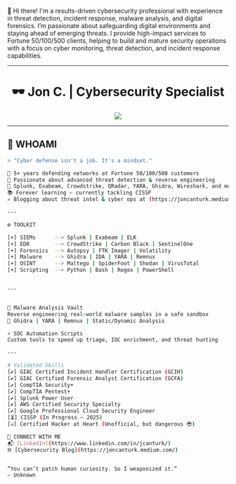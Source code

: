 👋 Hi there! I'm a results-driven cybersecurity professional with experience in threat detection, incident response, malware analysis, and digital forensics. I’m passionate about safeguarding digital environments and staying ahead of emerging threats. I provide high-impact services to Fortune 50/100/500 clients, helping to build and mature security operations with a focus on cyber monitoring, threat detection, and incident response capabilities.

---

<h1 align="center">🕶️ Jon C. | Cybersecurity Specialist</h1>
<p align="center">
  <img src="https://readme-typing-svg.herokuapp.com/?lines=Security+Operations+Management;Cyber+Defender;Digital+Forensics+Incident+Responsender;Red+Teamer+at+Heart;Incident+Responder&center=true&width=440&height=45">
</p>

---

## 🧠 WHOAMI
```bash
> "Cyber defense isn't a job. It's a mindset."  

🎯 5+ years defending networks at Fortune 50/100/500 customers
👾 Passionate about advanced threat detection & reverse engineering
🧰 Splunk, Exabeam, Crowdstrike, QRadar, YARA, Ghidra, Wireshark, and more
📚 Forever learning — currently tackling CISSP
✍️ Blogging about threat intel & cyber ops at (https://joncanturk.medium.com/)

---

⚙️ TOOLKIT

[+] SIEMs      --> Splunk | Exabeam | ELK
[+] EDR        --> CrowdStrike | Carbon Black | SentinelOne
[+] Forensics  --> Autopsy | FTK Imager | Volatility
[+] Malware    --> Ghidra | IDA | YARA | Remnux
[+] OSINT      --> Maltego | SpiderFoot | Shodan | VirusTotal
[+] Scripting  --> Python | Bash | Regex | PowerShell


---


🐍 Malware Analysis Vault
Reverse engineering real-world malware samples in a safe sandbox
🔧 Ghidra | YARA | Remnux | Static/Dynamic Analysis

⚡ SOC Automation Scripts
Custom tools to speed up triage, IOC enrichment, and threat hunting

---

# Validated Skills
[✔] GIAC Certified Incident Handler Certification (GCIH)
[✔] GIAC Certified Forensic Analyst Certification (GCFA)
[✔] CompTIA Security+
[✔] CompTIA Pentest+
[✔] Splunk Power User
[✔] AWS Certified Security Specialty
[✔] Google Professional Cloud Security Engineer
[⏳] CISSP (In Progress – 2025)
[☠] Certified Hacker at Heart (Unofficial, but dangerous 😎)

📡 CONNECT WITH ME
📬 [LinkedIn](https://www.linkedin.com/in/jcanturk/)
🌐 [Cybersecurity Blog](https://joncanturk.medium.com/)


“You can’t patch human curiosity. So I weaponized it.”
– Unknown




